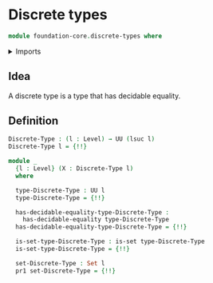 # Discrete types

```agda
module foundation-core.discrete-types where
```

<details><summary>Imports</summary>

```agda
open import foundation.decidable-equality
open import foundation.dependent-pair-types
open import foundation.universe-levels

open import foundation-core.sets
```

</details>

## Idea

A discrete type is a type that has decidable equality.

## Definition

```agda
Discrete-Type : (l : Level) → UU (lsuc l)
Discrete-Type l = {!!}

module _
  {l : Level} (X : Discrete-Type l)
  where

  type-Discrete-Type : UU l
  type-Discrete-Type = {!!}

  has-decidable-equality-type-Discrete-Type :
    has-decidable-equality type-Discrete-Type
  has-decidable-equality-type-Discrete-Type = {!!}

  is-set-type-Discrete-Type : is-set type-Discrete-Type
  is-set-type-Discrete-Type = {!!}

  set-Discrete-Type : Set l
  pr1 set-Discrete-Type = {!!}
```

